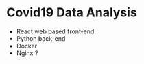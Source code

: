 Covid19 Data Analysis 
====================

- React web based front-end
- Python back-end
- Docker 
- Nginx ?